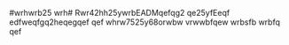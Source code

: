 #wrhwrb25
wrh# Rwr42hh25ywrbEADMqefqg2
qe25yfEeqf
edfweqfgq2heqegqef
qef
whrw7525y68orwbw
vrwwbfqew
wrbsfb
wrbfq
qef
